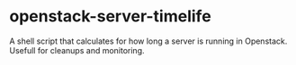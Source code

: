 # openstack-server-timelife
A shell script that calculates for how long a server is running in Openstack. Usefull for cleanups and monitoring.

